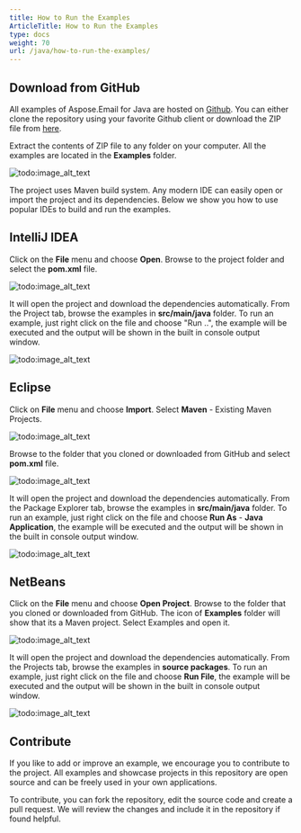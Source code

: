 ```yaml
---
title: How to Run the Examples
ArticleTitle: How to Run the Examples
type: docs
weight: 70
url: /java/how-to-run-the-examples/
---
```


## **Download from GitHub**
All examples of Aspose.Email for Java are hosted on [Github](https://github.com/aspose-email/Aspose.Email-for-Java). You can either clone the repository using your favorite Github client or download the ZIP file from [here](https://github.com/aspose-email/Aspose.Email-for-Java/archive/master.zip).

Extract the contents of ZIP file to any folder on your computer. All the examples are located in the **Examples** folder.

![todo:image_alt_text](https://i.imgur.com/WsQ2wrb.png)

The project uses Maven build system. Any modern IDE can easily open or import the project and its dependencies. Below we show you how to use popular IDEs to build and run the examples.
## **IntelliJ IDEA**
Click on the **File** menu and choose **Open**. Browse to the project folder and select the **pom.xml** file.

![todo:image_alt_text](https://i.imgur.com/wlAMRKS.png)

It will open the project and download the dependencies automatically. From the Project tab, browse the examples in **src/main/java** folder. To run an example, just right click on the file and choose "Run ..", the example will be executed and the output will be shown in the built in console output window.

![todo:image_alt_text](https://i.imgur.com/hILidzG.png)
## **Eclipse**
Click on **File** menu and choose **Import**. Select **Maven** - Existing Maven Projects.

![todo:image_alt_text](https://i.imgur.com/nReoOb7.png)

Browse to the folder that you cloned or downloaded from GitHub and select **pom.xml** file.

![todo:image_alt_text](https://i.imgur.com/l1SQjhM.png)

It will open the project and download the dependencies automatically. From the Package Explorer tab, browse the examples in **src/main/java** folder. To run an example, just right click on the file and choose **Run As** - **Java Application**, the example will be executed and the output will be shown in the built in console output window.

![todo:image_alt_text](https://i.imgur.com/StSdz5i.png)
## **NetBeans**
Click on the **File** menu and choose **Open Project**. Browse to the folder that you cloned or downloaded from GitHub. The icon of **Examples** folder will show that its a Maven project. Select Examples and open it.

![todo:image_alt_text](https://i.imgur.com/RXUgKjP.png)

It will open the project and download the dependencies automatically. From the Projects tab, browse the examples in **source packages**. To run an example, just right click on the file and choose **Run File**, the example will be executed and the output will be shown in the built in console output window.

![todo:image_alt_text](https://i.imgur.com/Gc8luWX.png)
## **Contribute**
If you like to add or improve an example, we encourage you to contribute to the project. All examples and showcase projects in this repository are open source and can be freely used in your own applications.

To contribute, you can fork the repository, edit the source code and create a pull request. We will review the changes and include it in the repository if found helpful.
